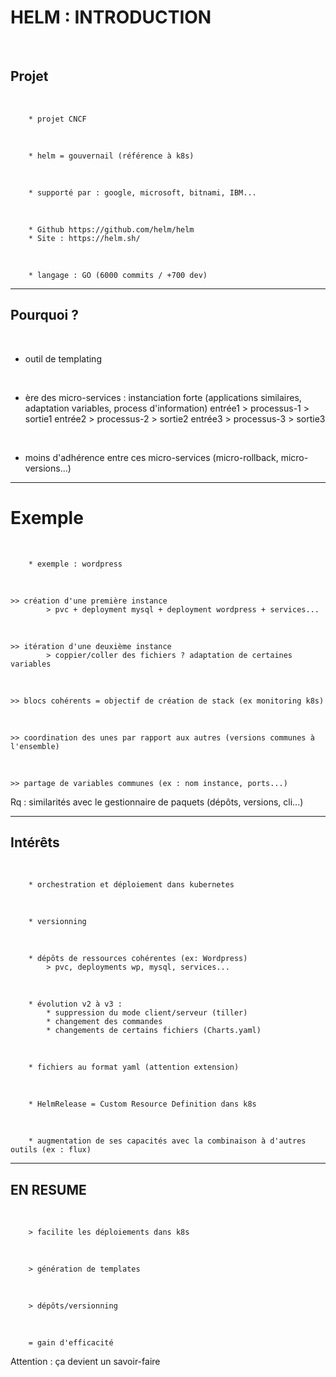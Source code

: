 # HELM : INTRODUCTION


<br>

## Projet

<br>

		* projet CNCF

<br>

		* helm = gouvernail (référence à k8s)

<br>

		* supporté par : google, microsoft, bitnami, IBM...

<br>

		* Github https://github.com/helm/helm
		* Site : https://helm.sh/

<br>

		* langage : GO (6000 commits / +700 dev)

-------------------------------------------------------------------------------------

## Pourquoi ?


<br>

* outil de templating

<br>

* ère des micro-services : instanciation forte 
	(applications similaires, adaptation variables, process d'information)
		 entrée1 > processus-1 > sortie1
		 entrée2 > processus-2 > sortie2
		 entrée3 > processus-3 > sortie3

<br>

* moins d'adhérence entre ces micro-services (micro-rollback, micro-versions...)

----------------------------------------------------------------------

# Exemple


<br>

		* exemple : wordpress
	
<br>

	>> création d'une première instance
			> pvc + deployment mysql + deployment wordpress + services...

<br>

	>> itération d'une deuxième instance
			> coppier/coller des fichiers ? adaptation de certaines variables

<br>

	>> blocs cohérents = objectif de création de stack (ex monitoring k8s)

<br>

	>> coordination des unes par rapport aux autres (versions communes à l'ensemble)

<br>

	>> partage de variables communes (ex : nom instance, ports...)

Rq : similarités avec le gestionnaire de paquets (dépôts, versions, cli...)

----------------------------------------------------------------------

## Intérêts

<br>

		* orchestration et déploiement dans kubernetes

<br>

		* versionning

<br>

		* dépôts de ressources cohérentes (ex: Wordpress)
			> pvc, deployments wp, mysql, services...

<br>

		* évolution v2 à v3 :
			* suppression du mode client/serveur (tiller)
			* changement des commandes
			* changements de certains fichiers (Charts.yaml)

<br>

		* fichiers au format yaml (attention extension)

<br>

		* HelmRelease = Custom Resource Definition dans k8s

<br>

		* augmentation de ses capacités avec la combinaison à d'autres outils (ex : flux)


----------------------------------------------------------------------

## EN RESUME

<br>

		> facilite les déploiements dans k8s

<br>

		> génération de templates

<br>

		> dépôts/versionning

<br>

		= gain d'efficacité

Attention : ça devient un savoir-faire
